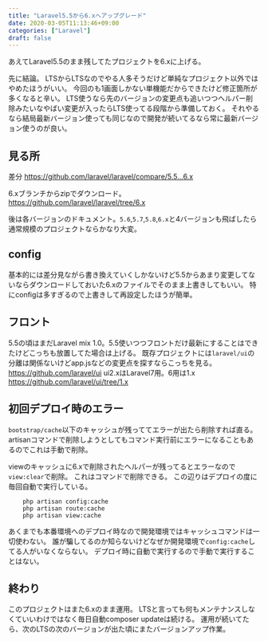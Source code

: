 ```yaml
---
title: "Laravel5.5から6.xへアップグレード"
date: 2020-03-05T11:13:46+09:00
categories: ["Laravel"]
draft: false
---
```


あえてLaravel5.5のまま残してたプロジェクトを6.xに上げる。

先に結論。
LTSからLTSなのでやる人多そうだけど単純なプロジェクト以外ではやめたほうがいい。
今回のも1画面しかない単機能だからできたけど修正箇所が多くなると辛い。
LTS使うなら先のバージョンの変更点も追いつつヘルパー削除みたいなやばい変更が入ったらLTS使ってる段階から準備しておく。
それやるなら結局最新バージョン使っても同じなので開発が続いてるなら常に最新バージョン使うのが良い。

## 見る所
差分
https://github.com/laravel/laravel/compare/5.5...6.x

6.xブランチからzipでダウンロード。
https://github.com/laravel/laravel/tree/6.x

後は各バージョンのドキュメント。`5.6`,`5.7`,`5.8`,`6.x`と4バージョンも飛ばしたら通常規模のプロジェクトならかなり大変。

## config
基本的には差分見ながら書き換えていくしかないけど5.5からあまり変更してないならダウンロードしておいた6.xのファイルでそのまま上書きしてもいい。
特にconfigは多すぎるので上書きして再設定したほうが簡単。

## フロント
5.5の頃はまだLaravel mix 1.0。5.5使いつつフロントだけ最新にすることはできたけどこっちも放置してた場合は上げる。
既存プロジェクトには`laravel/ui`の分離は関係ないけどapp.jsなどの変更点を探すならこっちを見る。
https://github.com/laravel/ui
ui2.xはLaravel7用。6用は1.x
https://github.com/laravel/ui/tree/1.x

## 初回デプロイ時のエラー
`bootstrap/cache`以下のキャッシュが残っててエラーが出たら削除すれば直る。artisanコマンドで削除しようとしてもコマンド実行前にエラーになることもあるのでこれは手動で削除。

viewのキャッシュに6.xで削除されたヘルパーが残ってるとエラーなので`view:clear`で削除。
これはコマンドで削除できる。
この辺りはデプロイの度に毎回自動で実行している。

```
    php artisan config:cache
    php artisan route:cache
    php artisan view:cache
```

あくまでも本番環境へのデプロイ時なので開発環境ではキャッシュコマンドは一切使わない。
誰が騙してるのか知らないけどなぜか開発環境で`config:cache`してる人がいなくならない。
デプロイ時に自動で実行するので手動で実行することはない。

## 終わり
このプロジェクトはまた6.xのまま運用。
LTSと言っても何もメンテナンスしなくていいわけではなく毎日自動composer updateは続ける。
運用が続いてたら、次のLTSの次のバージョンが出た頃にまたバージョンアップ作業。